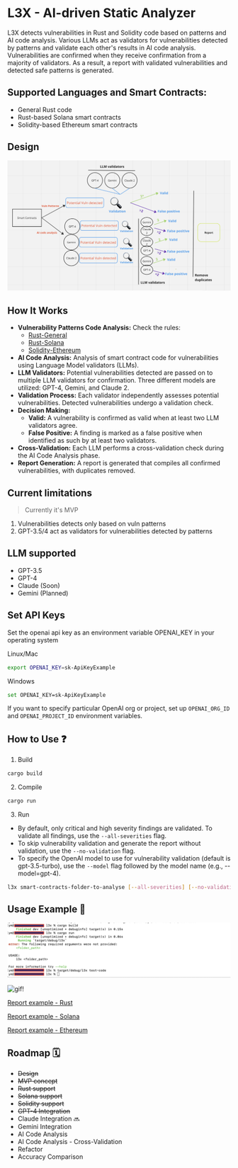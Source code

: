 # L3X - AI-driven Static Analyzer

L3X detects vulnerabilities in Rust and Solidity code based on patterns and AI code analysis. Various LLMs act as validators for vulnerabilities detected by patterns and validate each other's results in AI code analysis. Vulnerabilities are confirmed when they receive confirmation from a majority of validators. As a result, a report with validated vulnerabilities and detected safe patterns is generated.

## Supported Languages and Smart Contracts:

- General Rust code
- Rust-based Solana smart contracts
- Solidity-based Ethereum smart contracts

## Design

![design](/etc/de.png)

## How It Works

- **Vulnerability Patterns Code Analysis:** Check the rules:
    - [Rust-General](etc/patterns-rust.md)
    - [Rust-Solana](etc/patterns-sol.md)
    - [Solidity-Ethereum](etc/patterns-eth-solidity.md)
- **AI Code Analysis:** Analysis of smart contract code for vulnerabilities using Language Model validators (LLMs).
- **LLM Validators:** Potential vulnerabilities detected are passed on to multiple LLM validators for confirmation. Three different models are utilized: GPT-4, Gemini, and Claude 2.
- **Validation Process:** Each validator independently assesses potential vulnerabilities. Detected vulnerabilities undergo a validation check.
- **Decision Making:**
  - **Valid:** A vulnerability is confirmed as valid when at least two LLM validators agree.
  - **False Positive:** A finding is marked as a false positive when identified as such by at least two validators.
- **Cross-Validation:** Each LLM performs a cross-validation check during the AI Code Analysis phase.
- **Report Generation:** A report is generated that compiles all confirmed vulnerabilities, with duplicates removed.

## Current limitations

> Currently it's MVP 

1. Vulnerabilities detects only based on vuln patterns
2. GPT-3.5/4 act as validators for vulnerabilities detected by patterns

## LLM supported

- GPT-3.5
- GPT-4
- Claude (Soon)
- Gemini (Planned)

## Set API Keys

Set the openai api key as an environment variable OPENAI_KEY in your operating system

Linux/Mac

```bash
export OPENAI_KEY=sk-ApiKeyExample
```

Windows

```bash
set OPENAI_KEY=sk-ApiKeyExample
```

If you want to specify particular OpenAI org or project, set up `OPENAI_ORG_ID` and `OPENAI_PROJECT_ID` environment variables. 

## How to Use ❓

1. Build
```bash
cargo build
```
2. Compile
```bash
cargo run
```
3. Run

- By default, only critical and high severity findings are validated. To validate all findings, use the ```--all-severities``` flag.
- To skip vulnerability validation and generate the report without validation, use the ```--no-validation``` flag.
- To specify the OpenAI model to use for vulnerability validation (default is gpt-3.5-turbo), use the ```--model``` flag followed by the model name (e.g., --model=gpt-4).

```bash
l3x smart-contracts-folder-to-analyse [--all-severities] [--no-validation] [--model=MODEL]
```

## Usage Example 🏁

![exec!](etc/exec.png)

![gif!](etc/report.gif)

[Report example - Rust](https://github.com/VulnPlanet/l3x/blob/main/etc/L3X_SAST_Report_Rust.html)

[Report example - Solana](https://github.com/VulnPlanet/l3x/blob/main/etc/L3X_SAST_Report.html)

[Report example - Ethereum](https://github.com/VulnPlanet/l3x/blob/main/etc/Solidity-Ethereum_L3X_SAST_Report.html)

## Roadmap 🗓️

- ~~Design~~
- ~~MVP concept~~
- ~~Rust support~~
- ~~Solana support~~
- ~~Solidity support~~
- ~~GPT-4 Integration~~ 
- Claude Integration 🔜 
- Gemini Integration 
- AI Code Analysis
- AI Code Analysis - Cross-Validation
- Refactor
- Accuracy Comparison

